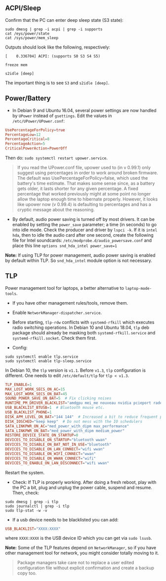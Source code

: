 ## ACPI/Sleep
Confirm that the PC can enter deep sleep state (S3 state):
```shell
sudo dmesg | grep -i acpi | grep -i supports
cat /eys/power/state
cat /sys/power/mem_sleep
```
Outputs should look like the following, respectively:
```shell
[    0.336704] ACPI: (supports S0 S3 S4 S5)
```
```shell
freeze mem
```
```shell
s2idle [deep]
```
The important thing is to see `S3` and `s2idle [deep]`.

## Power/Battery
+ In Debian 9 and Ubuntu 16.04, several power settings are now handled by `UPower` instead of `gsettings`. Edit the values in `/etc/UPower/UPower.conf`:
```toml
UsePercentageForPolicy=true
PercentageLow=12
PercentageCritical=8
PercentageAction=5
CriticalPowerAction=PowerOff
```
Then do: `sudo systemctl restart upower.service`.
> If you read the UPower.conf file, upower used to (in v 0.99.1) only suggest using percentages in order to work around broken firmware. The default was UsePercentageForPolicy=false, which used the battery's time estimate. That makes some sense since, as a battery gets older, it lasts shorter for any given percentage. A fixed percentage that worked previously might at some point no longer allow the laptop enough time to hibernate properly. However, it looks like upower now (v 0.99.4) is defaulting to percentages and has a cryptic message about the reasoning.

+ By default, audio power saving is turned off by most drivers. It can be enabled by setting the `power_save` parameter; a time (in seconds) to go into idle mode. Check the producer and driver by `lspci -k`. If it is `intel hda`, then to idle the audio card after one second, create the following file for Intel soundcards: `/etc/modprobe.d/audio_powersave.conf` and place this line `options snd_hda_intel power_save=1`

**Note:** If using TLP for power management, audio power saving is enabled by default within TLP. So `snd_hda_intel` module option is not necessary.

## TLP
Power management tool for laptops, a better alternative to `laptop-mode-tools`.

+ If you have other management rules/tools, remove them.
+ Enable `NetworkManager-dispatcher.service`.
+ Before starting, `tlp-rdw` conflicts with `systemd-rfkill` which executes radio switching operations. In Debian 10 and Ubuntu 18.04, `tlp` deb package should already be masking both `systemd-rfkill.service` and `systemd-rfkill.socket`. Check them first.

+ Config:
```shell
sudo systemctl enable tlp.service
sudo systemctl enable tlp-sleep.service
```
In Debian 10, the `tlp` version is `v1.1`. Before `v1.3`, `tlp` configuration is different. One needs to edit `/etc/default/tlp` for `tlp < v1.3`.
```toml
TLP_ENABLE=1
MAX_LOST_WORK_SECS_ON_AC=15
MAX_LOST_WORK_SECS_ON_BAT=45
SOUND_POWER_SAVE_ON_BAT=5  # Fix clicking noises
RUNTIME_PM_DRIVER_BLACKLIST="amdgpu mei_me nouveau nvidia pcieport radeon"  # upstream (1.3) default
USB_BLACKLIST_BTUSB=1  # Bluetooth mouse etc.
USB_BLACKLIST_PHONE=1
DISK_APM_LEVEL_ON_BAT="144 144"  # Increased a bit to reduce frequent parking
DISK_IOSCHED="keep keep"  # Do not mess with the IO schedulers
SATA_LINKPWR_ON_AC="med_power_with_dipm max_performance"
SATA_LINKPWR_ON_BAT="med_power_with_dipm medium_power"
RESTORE_DEVICE_STATE_ON_STARTUP=0
DEVICES_TO_DISABLE_ON_STARTUP="bluetooth wwan"
DEVICES_TO_DISABLE_ON_BAT_NOT_IN_USE="bluetooth"
DEVICES_TO_DISABLE_ON_LAN_CONNECT="wifi wwan"
DEVICES_TO_DISABLE_ON_WIFI_CONNECT="wwan"
DEVICES_TO_DISABLE_ON_WWAN_CONNECT="wifi"
DEVICES_TO_ENABLE_ON_LAN_DISCONNECT="wifi wwan"
```
Restart the system.

+ Check: If TLP is properly working. After doing a fresh reboot, play with the PC a bit, plug and unplug the power cable, suspend and resume. Then, check:
```
sudo dmesg | grep -i tlp
sudo journalctl | grep -i tlp
sudo tlp-stat -w -v
```

+ If a usb device needs to be blacklisted you can add:
```toml
USB_BLACKLIST="XXXX:XXXX"
```
where `XXXX:XXXX` is the USB device ID which you can get via `sudo lsusb`.

**Note:** Some of the TLP features depend on `NetworkManager`, so if you have other management tool for network, you might consider totally moving to it.

> Package managers take care not to replace a user edited configuration file without explicit confirmation and create a backup copy too.
